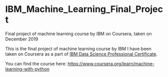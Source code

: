 # IBM_Machine_Learning_Final_Project
Final project of machine learning course by IBM on Coursera, taken on December 2019

This is the final project of machine learning course by IBM I have been taken on Coursera as a part of [IBM Data Science Professional Certificate](https://www.coursera.org/professional-certificates/ibm-data-science).

You can find the course here: https://www.coursera.org/learn/machine-learning-with-python
